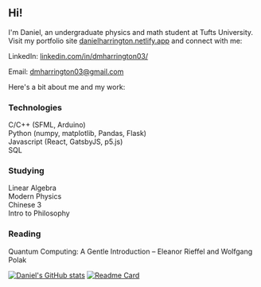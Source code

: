 ## Hi!

<!--
**dmharrington03/dmharrington03** is a ✨ _special_ ✨ repository because its `README.md` (this file) appears on your GitHub profile.

Here are some ideas to get you started:

- 🔭 I’m currently working on ...
- 🌱 I’m currently learning ...
- 👯 I’m looking to collaborate on ...
- 🤔 I’m looking for help with ...
- 💬 Ask me about ...
- 📫 How to reach me: ...
- 😄 Pronouns: ...
- ⚡ Fun fact: ...
-->

I'm Daniel, an undergraduate physics and math student at Tufts University. Visit my portfolio site [danielharrington.netlify.app](https://danielharrington.netlify.app/) and connect with me:

LinkedIn: [linkedin.com/in/dmharrington03/](https://www.linkedin.com/in/dmharrington03/)

Email: dmharrington03@gmail.com

Here's a bit about me and my work:



### Technologies
C/C++ (SFML, Arduino)  
Python (numpy, matplotlib, Pandas, Flask)  
Javascript (React, GatsbyJS, p5.js)  
SQL  


### Studying
Linear Algebra  
Modern Physics  
Chinese 3  
Intro to Philosophy


### Reading
Quantum Computing: A Gentle Introduction – Eleanor Rieffel and Wolfgang Polak

[![Daniel's GitHub stats](https://github-readme-stats.vercel.app/api?username=dmharrington03&show_icons=true&theme=nord&hide_border=true)](https://github.com/anuraghazra/github-readme-stats)
[![Readme Card](https://github-readme-stats.vercel.app/api/pin/?username=dmharrington03&repo=physics&theme=nord&hide_border=true)](https://github.com/anuraghazra/github-readme-stats)


